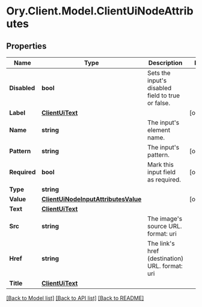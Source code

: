 # Ory.Client.Model.ClientUiNodeAttributes

## Properties

Name | Type | Description | Notes
------------ | ------------- | ------------- | -------------
**Disabled** | **bool** | Sets the input&#39;s disabled field to true or false. | 
**Label** | [**ClientUiText**](ClientUiText.md) |  | [optional] 
**Name** | **string** | The input&#39;s element name. | 
**Pattern** | **string** | The input&#39;s pattern. | [optional] 
**Required** | **bool** | Mark this input field as required. | [optional] 
**Type** | **string** |  | 
**Value** | [**ClientUiNodeInputAttributesValue**](ClientUiNodeInputAttributesValue.md) |  | [optional] 
**Text** | [**ClientUiText**](ClientUiText.md) |  | 
**Src** | **string** | The image&#39;s source URL.  format: uri | 
**Href** | **string** | The link&#39;s href (destination) URL.  format: uri | 
**Title** | [**ClientUiText**](ClientUiText.md) |  | 

[[Back to Model list]](../README.md#documentation-for-models) [[Back to API list]](../README.md#documentation-for-api-endpoints) [[Back to README]](../README.md)


